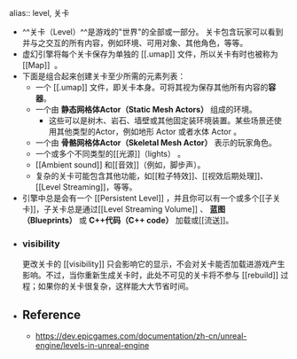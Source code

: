 alias:: level, 关卡

- ^^关卡（Level）^^是游戏的"世界"的全部或一部分。
  关卡包含玩家可以看到并与之交互的所有内容，例如环境、可用对象、其他角色，等等。
- 虚幻引擎将每个关卡保存为单独的 [[.umap]] 文件，所以关卡有时也被称为 [[Map]]  。
- 下面是组合起来创建关卡至少所需的元素列表：
	- 一个 [[.umap]] 文件，即关卡本身。可将其视为保存其他所有内容的**容器**。
	- 一个由 **静态网格体Actor（Static Mesh Actors）** 组成的环境。
		- 这些可以是树木、岩石、墙壁或其他固定装环境装置。某些场景还使用其他类型的Actor，例如地形 Actor 或者水体 Actor 。
	- 一个由 **骨骼网格体Actor（Skeletal Mesh Actor）** 表示的玩家角色。
	- 一个或多个不同类型的[[光源]]（lights） 。
	- [[Ambient sound]] 和[[音效]]（例如，脚步声）。
	- 复杂的关卡可能包含其他功能，如[[粒子特效]]、[[视效后期处理]]、[[Level Streaming]]，等等。
- 引擎中总是会有一个 [[Persistent Level]] ，并且你可以有一个或多个[[子关卡]]，子关卡总是通过[[Level Streaming Volume]] 、 **蓝图（Blueprints）** 或 **C++代码（C++ code）** 加载或[[流送]]。
- ### visibility
  更改关卡的 [[visibility]] 只会影响它的显示，不会对关卡能否加载进游戏产生影响。不过，当你重新生成关卡时，此处不可见的关卡将不参与 [[rebuild]] 过程；如果你的关卡很复杂，这样能大大节省时间。
- ## Reference
	- https://dev.epicgames.com/documentation/zh-cn/unreal-engine/levels-in-unreal-engine